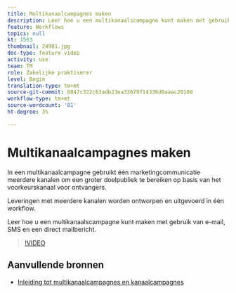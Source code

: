 ```yaml
---
title: Multikanaalcampagnes maken
description: Leer hoe u een multikanaalscampagne kunt maken met gebruik van e-mail, SMS en een direct mailbericht.
feature: Workflows
topics: null
kt: 1563
thumbnail: 24981.jpg
doc-type: feature video
activity: use
team: TM
role: Zakelijke praktiserer
level: Begin
translation-type: tm+mt
source-git-commit: 8847c322c63adb23ea33679714336d0aaac20100
workflow-type: tm+mt
source-wordcount: '81'
ht-degree: 3%

---
```



# Multikanaalcampagnes maken

In een multikanaalcampagne gebruikt één marketingcommunicatie meerdere kanalen om een groter doelpubliek te bereiken op basis van het voorkeurskanaal voor ontvangers.

Leveringen met meerdere kanalen worden ontworpen en uitgevoerd in één workflow.

Leer hoe u een multikanaalscampagne kunt maken met gebruik van e-mail, SMS en een direct mailbericht.

>[!VIDEO](https://video.tv.adobe.com/v/24981?quality=12)

## Aanvullende bronnen

* [Inleiding tot multikanaalcampagnes en kanaalcampagnes](/help/orchestrating-campaigns/introduction-to-cross-and-multi-channel-campaigns.md)

